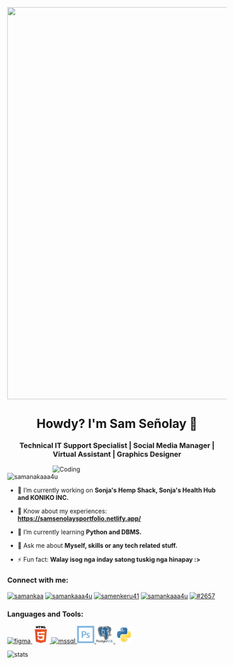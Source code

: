 <img align="center" width="1440" height ="900" src="https://i.pinimg.com/originals/09/c3/aa/09c3aa938f5ddd5180105440d394d8be.gif">
<h1 align="center">Howdy? I'm Sam Señolay 👋</h1>
<h3 align="center">Technical IT Support Specialist | Social Media Manager | Virtual Assistant | Graphics Designer</h3>
<img align="right" alt="Coding" width="400" src="https://i.giphy.com/media/qgQUggAC3Pfv687qPC/giphy.webp">

<p align="left"> <img src="https://komarev.com/ghpvc/?username=samanakaaa4u&label=Profile%20views&color=0e75b6&style=flat" alt="samanakaaa4u" /> </p>

- 🔭 I’m currently working on **Sonja's Hemp Shack, Sonja's Health Hub and KONIKO INC.**

- 📄 Know about my experiences: **https://samsenolaysportfolio.netlify.app/**

- 🌱 I’m currently learning **Python and DBMS.**

- 💬 Ask me about **Myself, skills or any tech related stuff.**

- ⚡ Fun fact: **Walay isog nga inday satong tuskig nga hinapay :>**

<h3 align="left">Connect with me:</h3>
<p align="left">
<a href="https://twitter.com/samankaa" target="blank"><img align="center" src="https://raw.githubusercontent.com/rahuldkjain/github-profile-readme-generator/master/src/images/icons/Social/twitter.svg" alt="samankaa" height="30" width="40" /></a>
<a href="https://linkedin.com/in/samankaaa4u" target="blank"><img align="center" src="https://raw.githubusercontent.com/rahuldkjain/github-profile-readme-generator/master/src/images/icons/Social/linked-in-alt.svg" alt="samankaaa4u" height="30" width="40" /></a>
<a href="https://fb.com/samenkeru41" target="blank"><img align="center" src="https://raw.githubusercontent.com/rahuldkjain/github-profile-readme-generator/master/src/images/icons/Social/facebook.svg" alt="samenkeru41" height="30" width="40" /></a>
<a href="https://instagram.com/samankaaa4u" target="blank"><img align="center" src="https://raw.githubusercontent.com/rahuldkjain/github-profile-readme-generator/master/src/images/icons/Social/instagram.svg" alt="samankaaa4u" height="30" width="40" /></a>
<a href="https://discord.gg/#2657" target="blank"><img align="center" src="https://raw.githubusercontent.com/rahuldkjain/github-profile-readme-generator/master/src/images/icons/Social/discord.svg" alt="#2657" height="30" width="40" /></a>
</p>

<h3 align="left">Languages and Tools:</h3>
<p align="left"> <a href="https://www.figma.com/" target="_blank" rel="noreferrer"> <img src="https://www.vectorlogo.zone/logos/figma/figma-icon.svg" alt="figma" width="40" height="40"/> </a> <a href="https://www.w3.org/html/" target="_blank" rel="noreferrer"> <img src="https://raw.githubusercontent.com/devicons/devicon/master/icons/html5/html5-original-wordmark.svg" alt="html5" width="40" height="40"/> </a> <a href="https://www.microsoft.com/en-us/sql-server" target="_blank" rel="noreferrer"> <img src="https://www.svgrepo.com/show/303229/microsoft-sql-server-logo.svg" alt="mssql" width="40" height="40"/> </a> <a href="https://www.photoshop.com/en" target="_blank" rel="noreferrer"> <img src="https://raw.githubusercontent.com/devicons/devicon/master/icons/photoshop/photoshop-line.svg" alt="photoshop" width="40" height="40"/> </a> <a href="https://www.postgresql.org" target="_blank" rel="noreferrer"> <img src="https://raw.githubusercontent.com/devicons/devicon/master/icons/postgresql/postgresql-original-wordmark.svg" alt="postgresql" width="40" height="40"/> </a> <a href="https://www.python.org" target="_blank" rel="noreferrer"> <img src="https://raw.githubusercontent.com/devicons/devicon/master/icons/python/python-original.svg" alt="python" width="40" height="40"/> </a> </p>

![stats](https://github-readme-stats.vercel.app/api?username=samankaaa4U&&show_icons=true&title_color=ffffff&icon_color=bb2acf&text_color=daf7dc&bg_color=151515)
